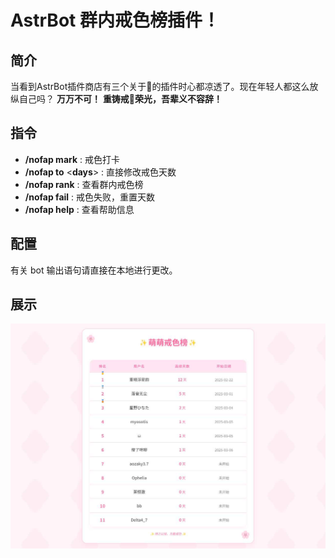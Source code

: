 # AstrBot 群内戒色榜插件！

## 简介
当看到AstrBot插件商店有三个关于🦌的插件时心都凉透了。现在年轻人都这么放纵自己吗？
**万万不可！**
**重铸戒🦌荣光，吾辈义不容辞！**


## 指令

- **/nofap mark** : 戒色打卡
- **/nofap to** <**days**> : 直接修改戒色天数
- **/nofap rank** : 查看群内戒色榜
- **/nofap fail** : 戒色失败，重置天数
- **/nofap help** : 查看帮助信息

## 配置
有关 bot 输出语句请直接在本地进行更改。


## 展示

![展示](.github/show_rank.jpg)